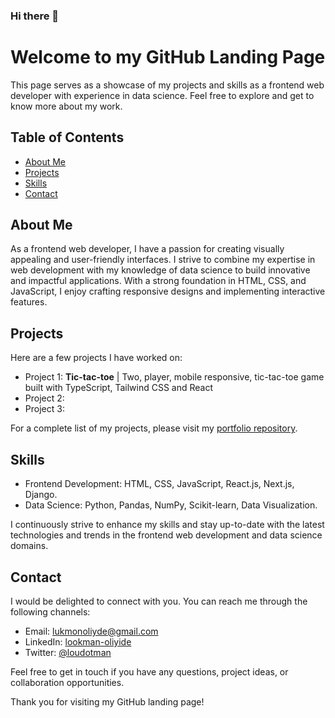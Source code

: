 ### Hi there 👋

<!--
**lookman-oliyide/lookman-oliyide** is a ✨ _special_ ✨ repository because its `README.md` (this file) appears on your GitHub profile.

Here are some ideas to get you started:

- 🔭 I’m currently working on ...
- 🌱 I’m currently learning ...
- 👯 I’m looking to collaborate on ...
- 🤔 I’m looking for help with ...
- 💬 Ask me about ...
- 📫 How to reach me: ...
- 😄 Pronouns: ...
- ⚡ Fun fact: ...
-->
# Welcome to my GitHub Landing Page

This page serves as a showcase of my projects and skills as a frontend web developer with experience in data science. Feel free to explore and get to know more about my work.

## Table of Contents

- [About Me](#about-me)
- [Projects](#projects)
- [Skills](#skills)
- [Contact](#contact)

## About Me

As a frontend web developer, I have a passion for creating visually appealing and user-friendly interfaces. I strive to combine my expertise in web development with my knowledge of data science to build innovative and impactful applications. With a strong foundation in HTML, CSS, and JavaScript, I enjoy crafting responsive designs and implementing interactive features.

## Projects

Here are a few projects I have worked on:

- Project 1: **Tic-tac-toe** | Two, player, mobile responsive, tic-tac-toe game built with TypeScript, Tailwind CSS and React
- Project 2:
- Project 3:

For a complete list of my projects, please visit my [portfolio repository](https://github.com/lookman-oliyide/portfolio).

## Skills

- Frontend Development: HTML, CSS, JavaScript, React.js, Next.js, Django.
- Data Science: Python, Pandas, NumPy, Scikit-learn, Data Visualization.

I continuously strive to enhance my skills and stay up-to-date with the latest technologies and trends in the frontend web development and data science domains.

## Contact

I would be delighted to connect with you. You can reach me through the following channels:

- Email: [lukmonoliyde@gmail.com](mailto:lukmonoliyde@gmail.com)
- LinkedIn: [lookman-oliyide](https://github.com/lookman-oliyide)
- Twitter: [@loudotman](https://twitter.com/loudotman)

Feel free to get in touch if you have any questions, project ideas, or collaboration opportunities.

Thank you for visiting my GitHub landing page!

